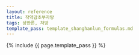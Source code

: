 ```yaml
---
layout: reference
title: 작약감초부자탕
tags: 상한론, 처방
template_pass: template_shanghanlun_formulas.md
---
```



{% include {{ page.template_pass }} %}